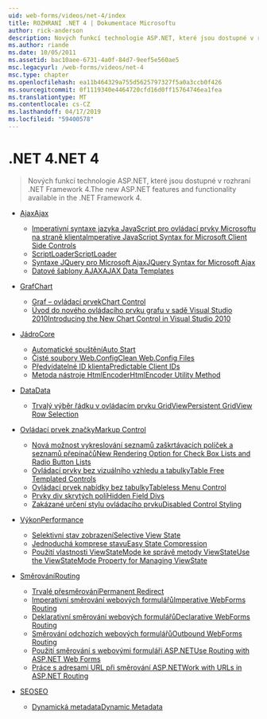 ```yaml
---
uid: web-forms/videos/net-4/index
title: ROZHRANÍ .NET 4 | Dokumentace Microsoftu
author: rick-anderson
description: Nových funkcí technologie ASP.NET, které jsou dostupné v rozhraní .NET Framework 4.
ms.author: riande
ms.date: 10/05/2011
ms.assetid: bac10aee-6731-4a0f-84d7-9eef5e560ae5
msc.legacyurl: /web-forms/videos/net-4
msc.type: chapter
ms.openlocfilehash: ea11b464329a755d5625797327f5a0a3ccb0f426
ms.sourcegitcommit: 0f1119340e4464720cfd16d0ff15764746ea1fea
ms.translationtype: MT
ms.contentlocale: cs-CZ
ms.lasthandoff: 04/17/2019
ms.locfileid: "59400578"
---
```

# <a name="net-4"></a><span data-ttu-id="c1bbb-103">.NET 4</span><span class="sxs-lookup"><span data-stu-id="c1bbb-103">.NET 4</span></span>

> <span data-ttu-id="c1bbb-104">Nových funkcí technologie ASP.NET, které jsou dostupné v rozhraní .NET Framework 4.</span><span class="sxs-lookup"><span data-stu-id="c1bbb-104">The new ASP.NET features and functionality available in the .NET Framework 4.</span></span>


- [<span data-ttu-id="c1bbb-105">Ajax</span><span class="sxs-lookup"><span data-stu-id="c1bbb-105">Ajax</span></span>](ajax/index.md)

    - [<span data-ttu-id="c1bbb-106">Imperativní syntaxe jazyka JavaScript pro ovládací prvky Microsoftu na straně klienta</span><span class="sxs-lookup"><span data-stu-id="c1bbb-106">Imperative JavaScript Syntax for Microsoft Client Side Controls</span></span>](ajax/aspnet-4-quick-hit-imperative-javascript-syntax-for-microsoft-client-side-controls.md)
    - [<span data-ttu-id="c1bbb-107">ScriptLoader</span><span class="sxs-lookup"><span data-stu-id="c1bbb-107">ScriptLoader</span></span>](ajax/aspnet-4-quick-hit-the-scriptloader.md)
    - [<span data-ttu-id="c1bbb-108">Syntaxe JQuery pro Microsoft Ajax</span><span class="sxs-lookup"><span data-stu-id="c1bbb-108">JQuery Syntax for Microsoft Ajax</span></span>](ajax/aspnet-4-quick-hit-jquery-syntax-for-microsoft-ajax.md)
    - [<span data-ttu-id="c1bbb-109">Datové šablony AJAX</span><span class="sxs-lookup"><span data-stu-id="c1bbb-109">AJAX Data Templates</span></span>](ajax/aspnet-4-quick-hit-ajax-data-templates.md)
- [<span data-ttu-id="c1bbb-110">Graf</span><span class="sxs-lookup"><span data-stu-id="c1bbb-110">Chart</span></span>](chart/index.md)

    - [<span data-ttu-id="c1bbb-111">Graf – ovládací prvek</span><span class="sxs-lookup"><span data-stu-id="c1bbb-111">Chart Control</span></span>](chart/aspnet-4-quick-hit-chart-control.md)
    - [<span data-ttu-id="c1bbb-112">Úvod do nového ovládacího prvku grafu v sadě Visual Studio 2010</span><span class="sxs-lookup"><span data-stu-id="c1bbb-112">Introducing the New Chart Control in Visual Studio 2010</span></span>](chart/aspnet-4-how-do-i-introducing-the-new-chart-control-in-visual-studio-2010.md)
- [<span data-ttu-id="c1bbb-113">Jádro</span><span class="sxs-lookup"><span data-stu-id="c1bbb-113">Core</span></span>](core/index.md)

    - [<span data-ttu-id="c1bbb-114">Automatické spuštění</span><span class="sxs-lookup"><span data-stu-id="c1bbb-114">Auto Start</span></span>](core/aspnet-4-quick-hit-auto-start.md)
    - [<span data-ttu-id="c1bbb-115">Čisté soubory Web.Config</span><span class="sxs-lookup"><span data-stu-id="c1bbb-115">Clean Web.Config Files</span></span>](core/aspnet-4-quick-hit-clean-webconfig-files.md)
    - [<span data-ttu-id="c1bbb-116">Předvídatelné ID klienta</span><span class="sxs-lookup"><span data-stu-id="c1bbb-116">Predictable Client IDs</span></span>](core/aspnet-4-quick-hit-predictable-client-ids.md)
    - [<span data-ttu-id="c1bbb-117">Metoda nástroje HtmlEncoder</span><span class="sxs-lookup"><span data-stu-id="c1bbb-117">HtmlEncoder Utility Method</span></span>](core/aspnet-4-quick-hit-the-htmlencoder-utility-method.md)
- [<span data-ttu-id="c1bbb-118">Data</span><span class="sxs-lookup"><span data-stu-id="c1bbb-118">Data</span></span>](data/index.md)

    - [<span data-ttu-id="c1bbb-119">Trvalý výběr řádku v ovládacím prvku GridView</span><span class="sxs-lookup"><span data-stu-id="c1bbb-119">Persistent GridView Row Selection</span></span>](data/aspnet-4-quick-hit-persistent-gridview-row-selection.md)
- [<span data-ttu-id="c1bbb-120">Ovládací prvek značky</span><span class="sxs-lookup"><span data-stu-id="c1bbb-120">Markup Control</span></span>](markup-control/index.md)

    - [<span data-ttu-id="c1bbb-121">Nová možnost vykreslování seznamů zaškrtávacích políček a seznamů přepínačů</span><span class="sxs-lookup"><span data-stu-id="c1bbb-121">New Rendering Option for Check Box Lists and Radio Button Lists</span></span>](markup-control/aspnet-4-quick-hit-new-rendering-option-for-check-box-lists-and-radio-button-lists.md)
    - [<span data-ttu-id="c1bbb-122">Ovládací prvky bez vizuálního vzhledu a tabulky</span><span class="sxs-lookup"><span data-stu-id="c1bbb-122">Table Free Templated Controls</span></span>](markup-control/aspnet-4-quick-hit-table-free-templated-controls.md)
    - [<span data-ttu-id="c1bbb-123">Ovládací prvek nabídky bez tabulky</span><span class="sxs-lookup"><span data-stu-id="c1bbb-123">Tableless Menu Control</span></span>](markup-control/aspnet-4-quick-hit-tableless-menu-control.md)
    - [<span data-ttu-id="c1bbb-124">Prvky div skrytých polí</span><span class="sxs-lookup"><span data-stu-id="c1bbb-124">Hidden Field Divs</span></span>](markup-control/aspnet-4-quick-hit-hidden-field-divs.md)
    - [<span data-ttu-id="c1bbb-125">Zakázané určení stylu ovládacího prvku</span><span class="sxs-lookup"><span data-stu-id="c1bbb-125">Disabled Control Styling</span></span>](markup-control/aspnet-4-quick-hit-disabled-control-styling.md)
- [<span data-ttu-id="c1bbb-126">Výkon</span><span class="sxs-lookup"><span data-stu-id="c1bbb-126">Performance</span></span>](performance/index.md)

    - [<span data-ttu-id="c1bbb-127">Selektivní stav zobrazení</span><span class="sxs-lookup"><span data-stu-id="c1bbb-127">Selective View State</span></span>](performance/aspnet-4-quick-hit-selective-view-state.md)
    - [<span data-ttu-id="c1bbb-128">Jednoduchá komprese stavu</span><span class="sxs-lookup"><span data-stu-id="c1bbb-128">Easy State Compression</span></span>](performance/aspnet-4-quick-hit-easy-state-compression.md)
    - [<span data-ttu-id="c1bbb-129">Použití vlastnosti ViewStateMode ke správě metody ViewState</span><span class="sxs-lookup"><span data-stu-id="c1bbb-129">Use the ViewStateMode Property for Managing ViewState</span></span>](performance/how-do-i-use-the-viewstatemode-property-for-managing-viewstate.md)
- [<span data-ttu-id="c1bbb-130">Směrování</span><span class="sxs-lookup"><span data-stu-id="c1bbb-130">Routing</span></span>](routing/index.md)

    - [<span data-ttu-id="c1bbb-131">Trvalé přesměrování</span><span class="sxs-lookup"><span data-stu-id="c1bbb-131">Permanent Redirect</span></span>](routing/aspnet-4-quick-hit-permanent-redirect.md)
    - [<span data-ttu-id="c1bbb-132">Imperativní směrování webových formulářů</span><span class="sxs-lookup"><span data-stu-id="c1bbb-132">Imperative WebForms Routing</span></span>](routing/aspnet-4-quick-hit-imperative-webforms-routing.md)
    - [<span data-ttu-id="c1bbb-133">Deklarativní směrování webových formulářů</span><span class="sxs-lookup"><span data-stu-id="c1bbb-133">Declarative WebForms Routing</span></span>](routing/aspnet-4-quick-hit-declarative-webforms-routing.md)
    - [<span data-ttu-id="c1bbb-134">Směrování odchozích webových formulářů</span><span class="sxs-lookup"><span data-stu-id="c1bbb-134">Outbound WebForms Routing</span></span>](routing/aspnet-4-quick-hit-outbound-webforms-routing.md)
    - [<span data-ttu-id="c1bbb-135">Použití směrování s webovými formuláři ASP.NET</span><span class="sxs-lookup"><span data-stu-id="c1bbb-135">Use Routing with ASP.NET Web Forms</span></span>](routing/how-do-i-use-routing-with-aspnet-web-forms.md)
    - [<span data-ttu-id="c1bbb-136">Práce s adresami URL při směrování ASP.NET</span><span class="sxs-lookup"><span data-stu-id="c1bbb-136">Work with URLs in ASP.NET Routing</span></span>](routing/how-do-i-work-with-urls-in-aspnet-routing.md)
- [<span data-ttu-id="c1bbb-137">SEO</span><span class="sxs-lookup"><span data-stu-id="c1bbb-137">SEO</span></span>](seo/index.md)

    - [<span data-ttu-id="c1bbb-138">Dynamická metadata</span><span class="sxs-lookup"><span data-stu-id="c1bbb-138">Dynamic Metadata</span></span>](seo/aspnet-4-quick-hit-dynamic-metadata.md)
